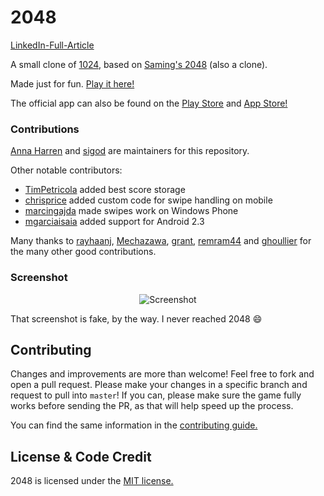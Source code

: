 # 2048
[LinkedIn-Full-Article ](https://www.linkedin.com/posts/sivaranjandevopscloud_docker-gamedevelopment-devops-activity-7206000655151353856-A8xf?utm_source=share&utm_medium=member_desktop
)


A small clone of [1024](https://play.google.com/store/apps/details?id=com.veewo.a1024), based on [Saming's 2048](http://saming.fr/p/2048/) (also a clone).

Made just for fun. [Play it here!](http://gabrielecirulli.github.io/2048/)

The official app can also be found on the [Play Store](https://play.google.com/store/apps/details?id=com.gabrielecirulli.app2048) and [App Store!](https://itunes.apple.com/us/app/2048-by-gabriele-cirulli/id868076805)

### Contributions

[Anna Harren](https://github.com/iirelu/) and [sigod](https://github.com/sigod) are maintainers for this repository.

Other notable contributors:

 - [TimPetricola](https://github.com/TimPetricola) added best score storage
 - [chrisprice](https://github.com/chrisprice) added custom code for swipe handling on mobile
 - [marcingajda](https://github.com/marcingajda) made swipes work on Windows Phone
 - [mgarciaisaia](https://github.com/mgarciaisaia) added support for Android 2.3

Many thanks to [rayhaanj](https://github.com/rayhaanj), [Mechazawa](https://github.com/Mechazawa), [grant](https://github.com/grant), [remram44](https://github.com/remram44) and [ghoullier](https://github.com/ghoullier) for the many other good contributions.

### Screenshot

<p align="center">
  <img src="https://cloud.githubusercontent.com/assets/1175750/8614312/280e5dc2-26f1-11e5-9f1f-5891c3ca8b26.png" alt="Screenshot"/>
</p>

That screenshot is fake, by the way. I never reached 2048 :smile:

## Contributing
Changes and improvements are more than welcome! Feel free to fork and open a pull request. Please make your changes in a specific branch and request to pull into `master`! If you can, please make sure the game fully works before sending the PR, as that will help speed up the process.

You can find the same information in the [contributing guide.](https://github.com/gabrielecirulli/2048/blob/master/CONTRIBUTING.md)

## License & Code Credit
2048 is licensed under the [MIT license.](https://github.com/gabrielecirulli/2048/blob/master/LICENSE.txt)





















<!--FROM ubuntu:22.04

RUN apt-get update
RUN apt-get install -y nginx zip unzip  curl
RUN echo "daemon off;" >> /etc/nginx/nginx.conf
RUN curl -o /var/www/html/master.zip -L https://github.com/gabrielecirulli/2048/archive/refs/heads/master.zip
# Extract the zip file
RUN unzip /var/www/html/master.zip -d /var/www/html/

# Move the contents to the web root and clean up
RUN mv /var/www/html/2048-master/* /var/www/html/ && rm -rf /var/www/html/2048-master /var/www/html/master.zip


EXPOSE 80

CMD ["/usr/sbin/nginx", "-c", "/etc/nginx/nginx.conf"] -->
